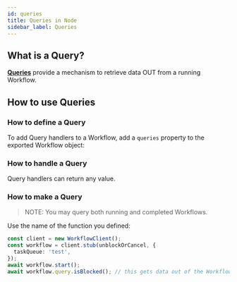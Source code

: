 ```yaml
---
id: queries
title: Queries in Node
sidebar_label: Queries
---
```


## What is a Query?

[**Queries**](/docs/concepts/queries) provide a mechanism to retrieve data OUT from a running Workflow.

## How to use Queries

### How to define a Query

To add Query handlers to a Workflow, add a `queries` property to the exported Workflow object:

<!--SNIPSTART nodejs-blocked-interface-->
<!--SNIPEND-->

### How to handle a Query

Query handlers can return any value.

<!--SNIPSTART nodejs-blocked-workflow-->
<!--SNIPEND-->

### How to make a Query

> NOTE: You may query both running and completed Workflows.

Use the name of the function you defined:

```ts
const client = new WorkflowClient();
const workflow = client.stub(unblockOrCancel, {
  taskQueue: 'test',
});
await workflow.start();
await workflow.query.isBlocked(); // this gets data out of the Workflow
```
